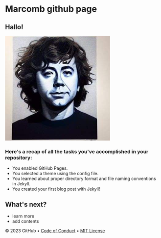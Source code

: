 
# Marcomb github page

## Hallo!

![Marcomb](images/FB_IMG_1672747576971.jpg)


### Here's a recap of all the tasks you've accomplished in your repository:
- You enabled GitHub Pages.
- You selected a theme using the config file.
- You learned about proper directory format and file naming conventions in Jekyll.
- You created your first blog post with Jekyll!

## What's next?
- learn more
- add contents


<footer>

&copy; 2023 GitHub &bull; [Code of Conduct](https://www.contributor-covenant.org/version/2/1/code_of_conduct/code_of_conduct.md) &bull; [MIT License](https://gh.io/mit)

</footer>

